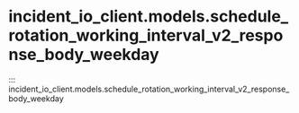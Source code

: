 # incident_io_client.models.schedule_rotation_working_interval_v2_response_body_weekday

::: incident_io_client.models.schedule_rotation_working_interval_v2_response_body_weekday
